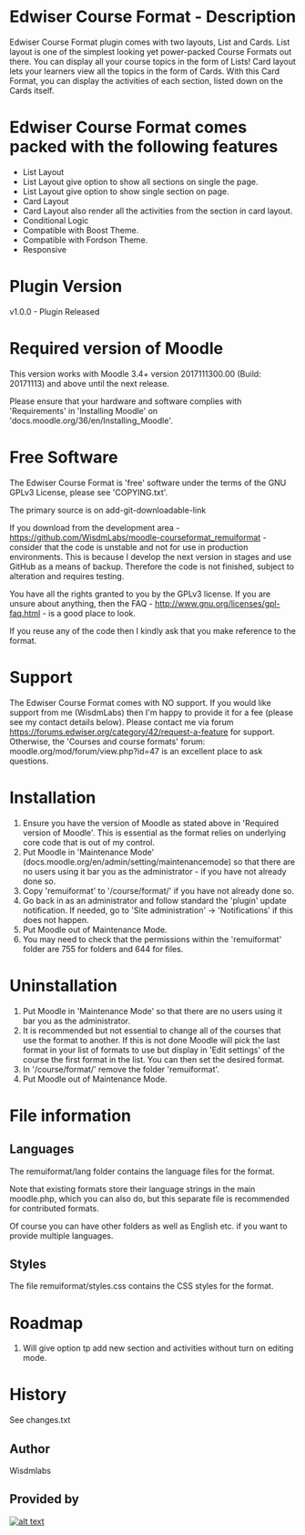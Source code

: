 Edwiser Course Format - Description
===========================
Edwiser Course Format plugin comes with two layouts, List and Cards.
List layout is one of the simplest looking yet power-packed Course Formats out there. You can display all your course topics in the form of Lists!
Card layout lets your learners view all the topics in the form of Cards. With this Card Format, you can display the activities of each section, listed down on the Cards itself.

Edwiser Course Format comes packed with the following features
====================================================================
* List Layout
* List Layout give option to show all sections on single the page.
* List Layout give option to show single section on page.
* Card Layout
* Card Layout also render all the activities from the section in card layout.
* Conditional Logic
* Compatible with Boost Theme.
* Compatible with Fordson Theme.
* Responsive

Plugin Version
==============
v1.0.0 - Plugin Released

Required version of Moodle
==========================
This version works with Moodle 3.4+ version 2017111300.00 (Build: 20171113) and above until the next release.

Please ensure that your hardware and software complies with 'Requirements' in 'Installing Moodle' on
'docs.moodle.org/36/en/Installing_Moodle'.

Free Software
=============
The Edwiser Course Format is 'free' software under the terms of the GNU GPLv3 License, please see 'COPYING.txt'.

The primary source is on add-git-downloadable-link

If you download from the development area - https://github.com/WisdmLabs/moodle-courseformat_remuiformat - consider that
the code is unstable and not for use in production environments.  This is because I develop the next version in stages
and use GitHub as a means of backup.  Therefore the code is not finished, subject to alteration and requires testing.

You have all the rights granted to you by the GPLv3 license.  If you are unsure about anything, then the
FAQ - http://www.gnu.org/licenses/gpl-faq.html - is a good place to look.

If you reuse any of the code then I kindly ask that you make reference to the format.

Support
=======
The Edwiser Course Format comes with NO support.  If you would like support from me (WisdmLabs) then I'm happy to provide it
for a fee (please see my contact details below). Please contact me via forum https://forums.edwiser.org/category/42/request-a-feature for support. Otherwise, the 'Courses and course formats' forum: moodle.org/mod/forum/view.php?id=47 is an excellent place to ask questions.

Installation
============
1. Ensure you have the version of Moodle as stated above in 'Required version of Moodle'.  This is essential as the
   format relies on underlying core code that is out of my control.
2. Put Moodle in 'Maintenance Mode' (docs.moodle.org/en/admin/setting/maintenancemode) so that there are no
   users using it bar you as the administrator - if you have not already done so.
3. Copy 'remuiformat' to '/course/format/' if you have not already done so.
4. Go back in as an administrator and follow standard the 'plugin' update notification.  If needed, go to
   'Site administration' -> 'Notifications' if this does not happen.
5. Put Moodle out of Maintenance Mode.
6. You may need to check that the permissions within the 'remuiformat' folder are 755 for folders and 644 for files.

Uninstallation
==============
1. Put Moodle in 'Maintenance Mode' so that there are no users using it bar you as the administrator.
2. It is recommended but not essential to change all of the courses that use the format to another.  If this is
   not done Moodle will pick the last format in your list of formats to use but display in 'Edit settings' of the
   course the first format in the list.  You can then set the desired format.
3. In '/course/format/' remove the folder 'remuiformat'.
4. Put Moodle out of Maintenance Mode.

File information
================

Languages
---------
The remuiformat/lang folder contains the language files for the format.

Note that existing formats store their language strings in the main
moodle.php, which you can also do, but this separate file is recommended
for contributed formats.

Of course you can have other folders as well as English etc. if you want to
provide multiple languages.

Styles
------
The file remuiformat/styles.css contains the CSS styles for the format.

Roadmap
=============
1. Will give option tp add new section and activities without turn on editing mode.

History
=======
See changes.txt

Author
------
Wisdmlabs

Provided by
-----------

[![alt text](https://git.wisdmlabs.net/edwiser/remuiformat/raw/dev/images/readme-img.png)](https://edwiser.org)
